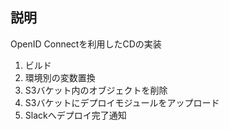 ## 説明
OpenID Connectを利用したCDの実装

1. ビルド
2. 環境別の変数置換
3. S3バケット内のオブジェクトを削除
4. S3バケットにデプロイモジュールをアップロード
5. Slackへデプロイ完了通知